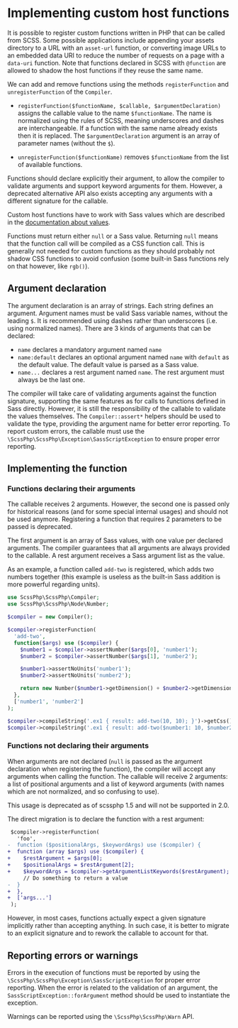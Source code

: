 # Implementing custom host functions

It is possible to register custom functions written in PHP that can be called
from SCSS. Some possible applications include appending your assets directory
to a URL with an `asset-url` function, or converting image URLs to an embedded
data URI to reduce the number of requests on a page with a `data-uri` function.
Note that functions declared in SCSS with `@function` are allowed to shadow the
host functions if they reuse the same name.

We can add and remove functions using the methods `registerFunction` and
`unregisterFunction` of the `Compiler`.

* `registerFunction($functionName, $callable, $argumentDeclaration)` assigns the
  callable value to the name `$functionName`. The name is normalized using the
  rules of SCSS, meaning underscores and dashes are interchangeable. If a
  function with the same name already exists then it is replaced. The
  `$argumentDeclaration` argument is an array of parameter names (without the
  `$`).

* `unregisterFunction($functionName)` removes `$functionName` from the list of
  available functions.

Functions should declare explicitly their argument, to allow the compiler to
validate arguments and support keyword arguments for them. However, a deprecated
alternative API also exists accepting any arguments with a different signature
for the callable.

Custom host functions have to work with Sass values which are described in the
[documentation about values](./values.md).

Functions must return either `null` or a Sass value. Returning `null` means that
the function call will be compiled as a CSS function call. This is generally not
needed for custom functions as they should probably not shadow CSS functions to
avoid confusion (some built-in Sass functions rely on that however, like `rgb()`).

## Argument declaration

The argument declaration is an array of strings. Each string defines an argument.
Argument names must be valid Sass variable names, without the leading `$`. It is
recommended using dashes rather than underscores (i.e. using normalized names).
There are 3 kinds of arguments that can be declared:

- `name` declares a mandatory argument named `name`
- `name:default` declares an optional argument named `name` with `default` as
  the default value. The default value is parsed as a Sass value.
- `name...` declares a rest argument named `name`. The rest argument must always
  be the last one.

The compiler will take care of validating arguments against the function
signature, supporting the same features as for calls to functions defined in
Sass directly. However, it is still the responsibility of the callable to
validate the values themselves. The `Compiler::assert*` helpers should be used
to validate the type, providing the argument name for better error reporting.
To report custom errors, the callable must use the
`\ScssPhp\ScssPhp\Exception\SassScriptException` to ensure proper error
reporting.

## Implementing the function

### Functions declaring their arguments

The callable receives 2 arguments. However, the second one is passed only for
historical reasons (and for some special internal usages) and should not be used
anymore. Registering a function that requires 2 parameters to be passed is deprecated.

The first argument is an array of Sass values, with one value per declared
arguments. The compiler guarantees that all arguments are always provided to the
callable. A rest argument receives a Sass argument list as the value.

As an example, a function called `add-two` is registered, which adds two numbers
together (this example is useless as the built-in Sass addition is more powerful
regarding units).

```php
use ScssPhp\ScssPhp\Compiler;
use ScssPhp\ScssPhp\Node\Number;

$compiler = new Compiler();

$compiler->registerFunction(
  'add-two',
  function($args) use ($compiler) {
    $number1 = $compiler->assertNumber($args[0], 'number1');
    $number2 = $compiler->assertNumber($args[1], 'number2');

    $number1->assertNoUnits('number1');
    $number2->assertNoUnits('number2');

    return new Number($number1->getDimension() + $number2->getDimension(), '');
  },
  ['number1', 'number2']
);

$compiler->compileString('.ex1 { result: add-two(10, 10); }')->getCss();
$compiler->compileString('.ex1 { result: add-two($number1: 10, $number2: 10); }')->getCss();
```

### Functions not declaring their arguments

When arguments are not declared (`null` is passed as the argument declaration
when registering the function), the compiler will accept any arguments when
calling the function. The callable will receive 2 arguments: a list of
positional arguments and a list of keyword arguments (with names which are not
normalized, and so confusing to use).

This usage is deprecated as of scssphp 1.5 and will not be supported in 2.0.

The direct migration is to declare the function with a rest argument:

```diff
 $compiler->registerFunction(
   'foo',
-  function ($positionalArgs, $keywordArgs) use ($compiler) {
+  function (array $args) use ($compiler) {
+    $restArgument = $args[0];
+    $positionalArgs = $restArgument[2];
+    $keywordArgs = $compiler->getArgumentListKeywords($restArgument);
     // Do something to return a value
-  }
+  },
+  ['args...']
 );
```

However, in most cases, functions actually expect a given signature implicitly
rather than accepting anything. In such case, it is better to migrate to an
explicit signature and to rework the callable to account for that.

## Reporting errors or warnings

Errors in the execution of functions must be reported by using the
`\ScssPhp\ScssPhp\Exception\SassScriptException` for proper error reporting.
When the error is related to the validation of an argument, the
`SassScriptException::forArgument` method should be used to instantiate the
exception.

Warnings can be reported using the `\ScssPhp\ScssPhp\Warn` API.
